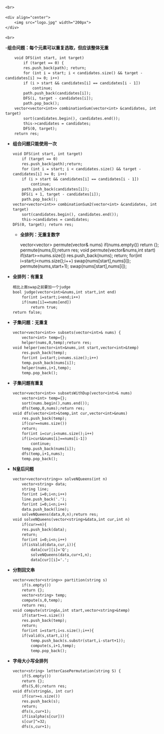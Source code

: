 	<br>

	<div align="center">
	    <img src="logo.jpg" width="200px">
	</div>

	<br>

-**组合问题：每个元素可以重复选取，但应该整体无重**



		void DFS(int start, int target)
		    if (target == 0) {
			res.push_back(path); return;
		    for (int i = start; i < candidates.size() && target - candidates[i] >= 0; i++) 
			if (i > start && candidates[i] == candidates[i - 1])
			    continue;
			path.push_back(candidates[i]);
			DFS(i, target - candidates[i]);
			path.pop_back();
		vector<vector<int>> combinationSum(vector<int> &candidates, int target)
		    sort(candidates.begin(), candidates.end());
		    this->candidates = candidates;
		    DFS(0, target);
		return res;
-	**组合问题只能使用一次**



		void DFS(int start, int target)
		    if (target == 0) 
			res.push_back(path);return;
		    for (int i = start; i < candidates.size() && target - candidates[i] >= 0; i++)
			if (i > start && candidates[i] == candidates[i - 1])
			    continue;
			path.push_back(candidates[i]);
			DFS(i + 1, target - candidates[i]);
			path.pop_back();
		vector<vector<int>> combinationSum2(vector<int> &candidates, int target)
		    sort(candidates.begin(), candidates.end());
		    this->candidates = candidates;
		DFS(0, target); return res;
	-	**全排列：无重复数字**



		vector<vector<int>> permute(vector<int>& nums)
		    if(nums.empty())
			return {};
		    permute(nums,0);return res;
		void permute(vector<int>&nums,int start)
		    if(start>=nums.size())
			res.push_back(nums);
			return;
		    for(int i=start;i<nums.size();i++)
			swap(nums[start],nums[i]);
			permute(nums,start+1);
			swap(nums[start],nums[i]);
-	**全排列：有重复**



		相比上面swap之前要加一个judge
		bool judge(vector<int>&nums,int start,int end)
		    for(int i=start;i<end;i++)
			if(nums[i]==nums[end])
			    return true;
		return false;




-	**子集问题：无重复**


		vector<vector<int>> subsets(vector<int>& nums) {
		    vector<int> temp={};
		    helper(nums,0,temp);return res;
		void helper(vector<int>&nums,int start,vector<int>&temp)
		    res.push_back(temp);
		    for(int i=start;i<nums.size();i++)
			temp.push_back(nums[i]);
			helper(nums,i+1,temp);
			temp.pop_back();
-	**子集问题有重复**



		vector<vector<int>> subsetsWithDup(vector<int>& nums)
		    vector<int> temp={};
		    sort(nums.begin(),nums.end());
		    dfs(temp,0,nums);return res;
		void dfs(vector<int>&temp,int cur,vector<int>&nums)
		    res.push_back(temp);
		    if(cur==nums.size())
			return;
		    for(int i=cur;i<nums.size();i++)
			if(i>cur&&nums[i]==nums[i-1])
			    continue;
			temp.push_back(nums[i]);
			dfs(temp,i+1,nums);
			temp.pop_back();
-	**N皇后问题**



		vector<vector<string>> solveNQueens(int n)
		    vector<string> data;
		    string line;
		    for(int i=0;i<n;i++)
			line.push_back('.');
		    for(int i=0;i<n;i++)
			data.push_back(line);
		    solveNQueens(data,0,n);return res;
		void solveNQueens(vector<string>&data,int cur,int n)
		    if(cur>=n){
			res.push_back(data);
			return;
		    for(int i=0;i<n;i++)
			if(isValid(data,cur,i)){
			    data[cur][i]='Q';
			    solveNQueens(data,cur+1,n);
			    data[cur][i]='.';
-	**分割回文串**



		vector<vector<string>> partition(string s)
		    if(s.empty())
			return {};
		    vector<string> temp;
		    compute(s,0,temp);
		    return res;
		void compute(string&s,int start,vector<string>&temp)
		    if(start>=s.size())
			res.push_back(temp);
			return;
		    for(int i=start;i<s.size();i++){
			if(valid(s,start,i)){
			    temp.push_back(s.substr(start,i-start+1));
			    compute(s,i+1,temp);
			    temp.pop_back();
-	**字母大小写全排列**



		vector<string> letterCasePermutation(string S) {
		    if(S.empty())
			return {};
		    dfs(S,0);return res;
		void dfs(string&s, int cur)
		    if(cur>=s.size())
			res.push_back(s);
			return;
		    dfs(s,cur+1);
		    if(isalpha(s[cur]))
			s[cur]^=32;
			dfs(s,cur+1);
